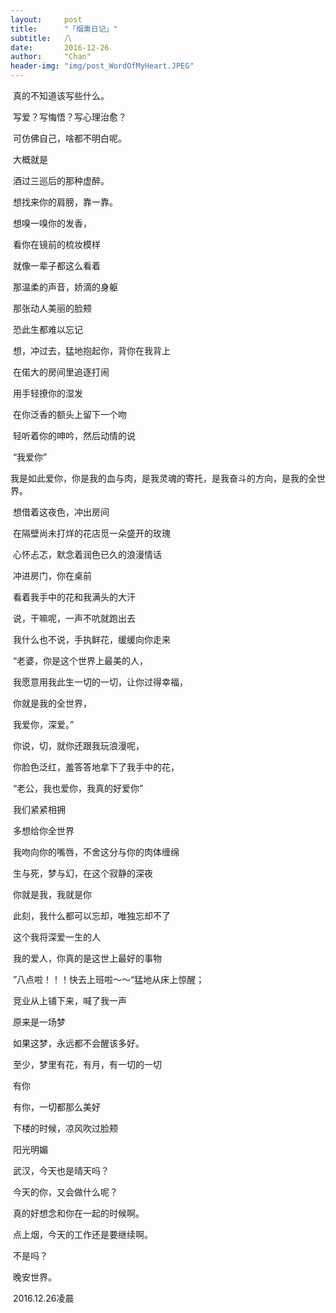 ```yaml
---
layout:     post
title:      "「烟熏日记」"
subtitle:   八
date:       2016-12-26
author:     "Chan"
header-img: "img/post_WordOfMyHeart.JPEG"
---
```


​	真的不知道该写些什么。

​	写爱？写悔悟？写心理治愈？

​	可仿佛自己，啥都不明白呢。

​	大概就是

​	酒过三巡后的那种虚醉。

​	想找来你的肩膀，靠一靠。

​	想嗅一嗅你的发香，

​	看你在镜前的梳妆模样

​	就像一辈子都这么看着

​	那温柔的声音，娇滴的身躯

​	那张动人美丽的脸颊

​	恐此生都难以忘记

​	想，冲过去，猛地抱起你，背你在我背上

​	在偌大的房间里追逐打闹

​	用手轻撩你的湿发

​	在你泛香的额头上留下一个吻

​	轻听着你的呻吟，然后动情的说

​	“我爱你”

​	我是如此爱你，你是我的血与肉，是我灵魂的寄托，是我奋斗的方向，是我的全世界。

​	想借着这夜色，冲出房间

​	在隔壁尚未打烊的花店觅一朵盛开的玫瑰

​	心怀忐忑，默念着润色已久的浪漫情话

​	冲进房门，你在桌前

​	看着我手中的花和我满头的大汗

​	说，干嘛呢，一声不吭就跑出去

​	我什么也不说，手执鲜花，缓缓向你走来

​	“老婆，你是这个世界上最美的人，

​	我愿意用我此生一切的一切，让你过得幸福，

​	你就是我的全世界，

​	我爱你，深爱。”

​	你说，切，就你还跟我玩浪漫呢，

​	你脸色泛红，羞答答地拿下了我手中的花，

​	“老公，我也爱你，我真的好爱你”

​	我们紧紧相拥

​	多想给你全世界

​	我吻向你的嘴唇，不舍这分与你的肉体缠绵

​	生与死，梦与幻，在这个寂静的深夜

​	你就是我，我就是你

​	此刻，我什么都可以忘却，唯独忘却不了

​	这个我将深爱一生的人

​	我的爱人，你真的是这世上最好的事物

​	”八点啦！！！快去上班啦～～“猛地从床上惊醒；

​	竞业从上铺下来，喊了我一声

​	原来是一场梦

​	如果这梦，永远都不会醒该多好。

​	至少，梦里有花，有月，有一切的一切

​	有你

​	有你，一切都那么美好

​	下楼的时候，凉风吹过脸颊

​	阳光明媚

​	武汉，今天也是晴天吗？

​	今天的你，又会做什么呢？

​	真的好想念和你在一起的时候啊。

​	点上烟，今天的工作还是要继续啊。

​	不是吗？



​	晚安世界。

​	2016.12.26凌晨	
